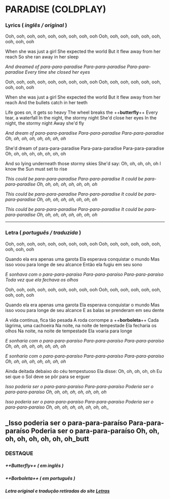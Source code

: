 # __PARADISE (COLDPLAY)__

### Lyrics ( _inglês / original_ )
Ooh, ooh, ooh, ooh, ooh, ooh, ooh, ooh, ooh
Ooh, ooh, ooh, ooh, ooh, ooh, ooh, ooh, ooh

When she was just a girl
She expected the world
But it flew away from her reach
So she ran away in her sleep

_And dreamed of para-para-paradise
Para-para-paradise
Para-para-paradise
Every time she closed her eyes_

Ooh, ooh, ooh, ooh, ooh, ooh, ooh, ooh, ooh
Ooh, ooh, ooh, ooh, ooh, ooh, ooh, ooh, ooh

When she was just a girl
She expected the world
But it flew away from her reach
And the bullets catch in her teeth

Life goes on, it gets so heavy
The wheel breaks the ++__butterfly__++
Every tear, a waterfall
In the night, the stormy night
She'd close her eyes
In the night, the stormy night
Away she'd fly

_And dream of para-para-paradise
Para-para-paradise
Para-para-paradise
Oh, oh, oh, oh, oh, oh, oh, oh_

She'd dream of para-para-paradise
Para-para-paradise
Para-para-paradise
Oh, oh, oh, oh, oh, oh, oh, oh

And so lying underneath those stormy skies
She'd say: Oh, oh, oh, oh, oh
I know the Sun must set to rise

_This could be para-para-paradise
Para-para-paradise
It could be para-para-paradise
Oh, oh, oh, oh, oh, oh, oh, oh_

_This could be para-para-paradise
Para-para-paradise
It could be para-para-paradise
Oh, oh, oh, oh, oh, oh, oh, oh_

_This could be para-para-paradise
Para-para-paradise
It could be para-para-paradise
Oh, oh, oh, oh, oh, oh, oh, oh_

---
### Letra ( _português / traduzida_ )
Ooh, ooh, ooh, ooh, ooh, ooh, ooh, ooh, ooh
Ooh, ooh, ooh, ooh, ooh, ooh, ooh, ooh, ooh

Quando ela era apenas uma garota
Ela esperava conquistar o mundo
Mas isso voou para longe de seu alcance
Então ela fugiu em seu sono

_E sonhava com o para-para-paraíso
Para-para-paraíso
Para-para-paraíso
Toda vez que ela fechava os olhos_

Ooh, ooh, ooh, ooh, ooh, ooh, ooh, ooh, ooh
Ooh, ooh, ooh, ooh, ooh, ooh, ooh, ooh, ooh

Quando ela era apenas uma garota
Ela esperava conquistar o mundo
Mas isso voou para longe de seu alcance
E as balas se prenderam em seu dente

A vida continua, fica tão pesada
A roda corrompe a ++__borboleta__++
Cada lágrima, uma cachoeira
Na noite, na noite de tempestade
Ela fecharia os olhos
Na noite, na noite de tempestade
Ela voaria para longe

_E sonharia com o para-para-paraíso
Para-para-paraíso
Para-para-paraíso
Oh, oh, oh, oh, oh, oh, oh, oh_

_E sonharia com o para-para-paraíso
Para-para-paraíso
Para-para-paraíso
Oh, oh, oh, oh, oh, oh, oh, oh_

Ainda deitada debaixo do céu tempestuoso
Ela disse: Oh, oh, oh, oh, oh
Eu sei que o Sol deve se pôr para se erguer

_Isso poderia ser o para-para-paraíso
Para-para-paraíso
Poderia ser o para-para-paraíso
Oh, oh, oh, oh, oh, oh, oh, oh_

_Isso poderia ser o para-para-paraíso
Para-para-paraíso
Poderia ser o para-para-paraíso
Oh, oh, oh, oh, oh, oh, oh, oh__

_Isso poderia ser o para-para-paraíso
Para-para-paraíso
Poderia ser o para-para-paraíso
Oh, oh, oh, oh, oh, oh, oh, oh_butt
---
###  DESTAQUE
##### ++__Butterfly__++ ( em inglês )
##### ++__Borboleta__++ ( em português )

##### Letra original e tradução retiradas do site [Letras](https://www.letras.mus.br/)
